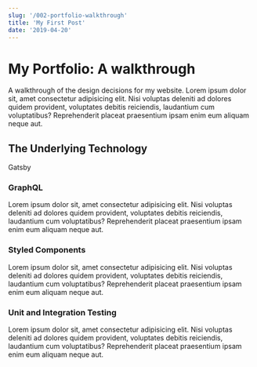 ```yaml
---
slug: '/002-portfolio-walkthrough'
title: 'My First Post'
date: '2019-04-20'
---
```


# My Portfolio: A walkthrough

A walkthrough of the design decisions for my website. Lorem ipsum dolor sit, amet consectetur adipisicing elit. Nisi voluptas deleniti ad dolores quidem provident, voluptates debitis reiciendis, laudantium cum voluptatibus? Reprehenderit placeat praesentium ipsam enim eum aliquam neque aut.

## The Underlying Technology

Gatsby

### GraphQL

Lorem ipsum dolor sit, amet consectetur adipisicing elit. Nisi voluptas deleniti ad dolores quidem provident, voluptates debitis reiciendis, laudantium cum voluptatibus? Reprehenderit placeat praesentium ipsam enim eum aliquam neque aut.

### Styled Components

Lorem ipsum dolor sit, amet consectetur adipisicing elit. Nisi voluptas deleniti ad dolores quidem provident, voluptates debitis reiciendis, laudantium cum voluptatibus? Reprehenderit placeat praesentium ipsam enim eum aliquam neque aut.

### Unit and Integration Testing

Lorem ipsum dolor sit, amet consectetur adipisicing elit. Nisi voluptas deleniti ad dolores quidem provident, voluptates debitis reiciendis, laudantium cum voluptatibus? Reprehenderit placeat praesentium ipsam enim eum aliquam neque aut.
